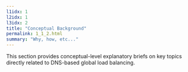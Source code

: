 ```yaml
---
l1idx: 1
l2idx: 1
l3idx: 2
title: "Conceptual Background"
permalink: 1_1_2.html
summary: "Why, how, etc..."
---
```


This section provides conceptual-level explanatory briefs on key topics directly related to DNS-based global load balancing.